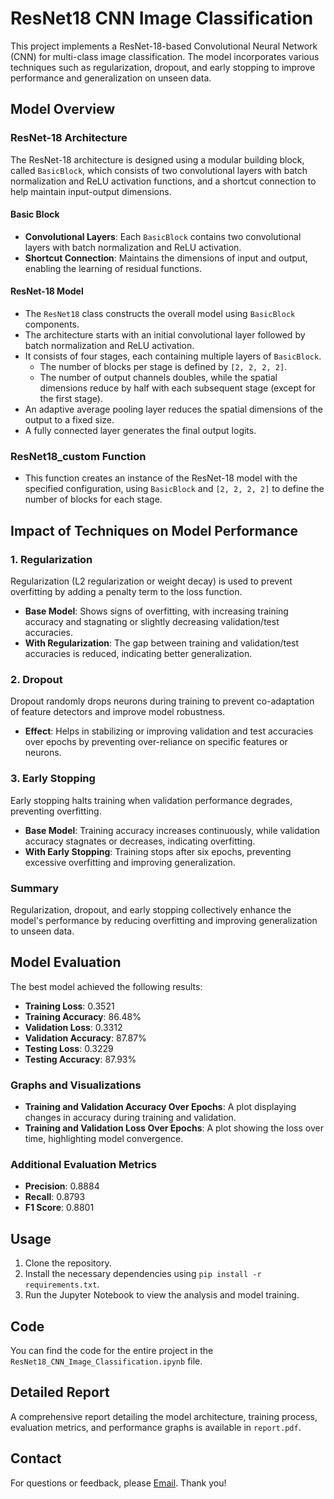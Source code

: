 # ResNet18 CNN Image Classification

This project implements a ResNet-18-based Convolutional Neural Network (CNN) for multi-class image classification. The model incorporates various techniques such as regularization, dropout, and early stopping to improve performance and generalization on unseen data.

## Model Overview

### ResNet-18 Architecture

The ResNet-18 architecture is designed using a modular building block, called `BasicBlock`, which consists of two convolutional layers with batch normalization and ReLU activation functions, and a shortcut connection to help maintain input-output dimensions.

#### Basic Block

- **Convolutional Layers**: Each `BasicBlock` contains two convolutional layers with batch normalization and ReLU activation.
- **Shortcut Connection**: Maintains the dimensions of input and output, enabling the learning of residual functions.

#### ResNet-18 Model

- The `ResNet18` class constructs the overall model using `BasicBlock` components.
- The architecture starts with an initial convolutional layer followed by batch normalization and ReLU activation.
- It consists of four stages, each containing multiple layers of `BasicBlock`.
  - The number of blocks per stage is defined by `[2, 2, 2, 2]`.
  - The number of output channels doubles, while the spatial dimensions reduce by half with each subsequent stage (except for the first stage).
- An adaptive average pooling layer reduces the spatial dimensions of the output to a fixed size.
- A fully connected layer generates the final output logits.

### ResNet18_custom Function

- This function creates an instance of the ResNet-18 model with the specified configuration, using `BasicBlock` and `[2, 2, 2, 2]` to define the number of blocks for each stage.

## Impact of Techniques on Model Performance

### 1. Regularization

Regularization (L2 regularization or weight decay) is used to prevent overfitting by adding a penalty term to the loss function. 

- **Base Model**: Shows signs of overfitting, with increasing training accuracy and stagnating or slightly decreasing validation/test accuracies.
- **With Regularization**: The gap between training and validation/test accuracies is reduced, indicating better generalization.

### 2. Dropout

Dropout randomly drops neurons during training to prevent co-adaptation of feature detectors and improve model robustness.

- **Effect**: Helps in stabilizing or improving validation and test accuracies over epochs by preventing over-reliance on specific features or neurons.

### 3. Early Stopping

Early stopping halts training when validation performance degrades, preventing overfitting.

- **Base Model**: Training accuracy increases continuously, while validation accuracy stagnates or decreases, indicating overfitting.
- **With Early Stopping**: Training stops after six epochs, preventing excessive overfitting and improving generalization.

### Summary

Regularization, dropout, and early stopping collectively enhance the model's performance by reducing overfitting and improving generalization to unseen data.

## Model Evaluation

The best model achieved the following results:

- **Training Loss**: 0.3521
- **Training Accuracy**: 86.48%
- **Validation Loss**: 0.3312
- **Validation Accuracy**: 87.87%
- **Testing Loss**: 0.3229
- **Testing Accuracy**: 87.93%

### Graphs and Visualizations

- **Training and Validation Accuracy Over Epochs**: A plot displaying changes in accuracy during training and validation.
- **Training and Validation Loss Over Epochs**: A plot showing the loss over time, highlighting model convergence.

### Additional Evaluation Metrics

- **Precision**: 0.8884
- **Recall**: 0.8793
- **F1 Score**: 0.8801

## Usage

1. Clone the repository.
2. Install the necessary dependencies using `pip install -r requirements.txt`.
3. Run the Jupyter Notebook to view the analysis and model training.

## Code

You can find the code for the entire project in the `ResNet18_CNN_Image_Classification.ipynb` file.

## Detailed Report

A comprehensive report detailing the model architecture, training process, evaluation metrics, and performance graphs is available in `report.pdf`.

## Contact

For questions or feedback, please <a href="mailto:sarveshbhumkar27@gmail.com" target="_blank">Email</a>. Thank you!
